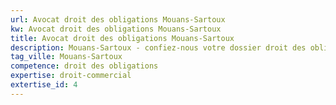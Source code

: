 ```yaml
---
url: Avocat droit des obligations Mouans-Sartoux
kw: Avocat droit des obligations Mouans-Sartoux
title: Avocat droit des obligations Mouans-Sartoux
description: Mouans-Sartoux - confiez-nous votre dossier droit des obligations
tag_ville: Mouans-Sartoux
competence: droit des obligations
expertise: droit-commercial
extertise_id: 4
---
```

